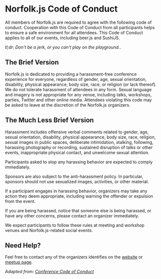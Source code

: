 # Norfolk.js Code of Conduct #

All members of Norfolk.js are required to agree with the following code of
conduct. Cooperation with this Code of Conduct from all participants helps to
ensure a safe environment for all attendees. This Code of Conduct applies to all of
our events, including beer.js and SushiJS.

*tl;dr: Don't be a jerk, or you can't play on the playground.*.

## The Brief Version

Norfolk.js is dedicated to providing a harassment-free conference experience for everyone, regardless of gender,
age, sexual orientation, disability, physical appearance, body size, race, or religion (or lack thereof).
We do not tolerate harassment of attendees in any form. Sexual language and imagery is not
appropriate for any venue, including talks, workshops, parties, Twitter and other online media.
Attendees violating this code may be asked to leave at the discretion of the Norfolk.js organizers.

## The Much Less Brief Version

Harassment includes offensive verbal comments related to gender, age, sexual orientation, disability,
physical appearance, body size, race, religion, sexual images in public spaces, deliberate intimidation,
stalking, following, harassing photography or recording, sustained disruption of talks or other events,
inappropriate physical contact, and unwelcome sexual attention.

Participants asked to stop any harassing behavior are expected to comply immediately.

Sponsors are also subject to the anti-harassment policy. In particular, sponsors should not use sexualized images,
activities, or other material.

If a participant engages in harassing behavior, organizers may take any action they deem appropriate, including
warning the offender or expulsion from the event.

If you are being harassed, notice that someone else is being harassed, or have any other concerns,
please contact an organizer immediately.

We expect participants to follow these rules at meeting and workshop venues and Norfolk.js-related social events.

## Need Help?

Feel free to contact any of the organizers identifies on the [website](http://www.norfolkjs.org/contact/index.html)
or [meetup page](http://www.meetup.com/NorfolkJS/members/?op=leaders).


*Adapted from: [Conference Code of Conduct](http://confcodeofconduct.com/)*
